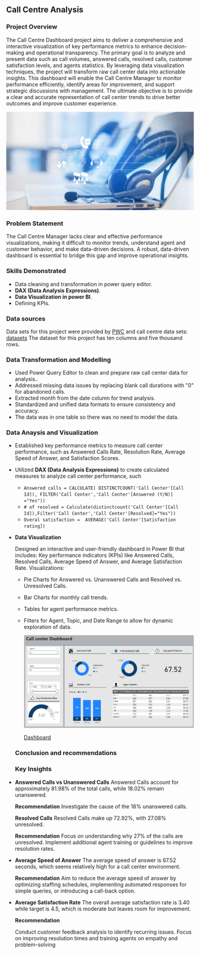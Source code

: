 ## Call Centre Analysis

### Project Overview
The Call Centre Dashboard project aims to deliver a comprehensive and interactive visualization of key performance metrics to enhance decision-making and operational transparency.
The primary goal is to analyze and present data such as call volumes, answered calls, resolved calls, customer satisfaction levels, and agents statistics.
By leveraging data visualization techniques, the project will transform raw call center data into actionable insights. This dashboard will enable the Call Centre Manager to monitor performance efficiently, identify areas for improvement, and support strategic discussions with management. The ultimate objective is to provide a clear and accurate representation of call center trends to drive better outcomes and improve customer experience.

![Call centre](Call_centre.jpg)

### Problem Statement
The Call Centre Manager lacks clear and effective performance visualizations, making it difficult to monitor trends, understand agent and customer behavior, and make data-driven decisions. A robust, data-driven dashboard is essential to bridge this gap and improve operational insights.

### Skills Demonstrated
  - Data cleaning and transformation in power query editor.
  - **DAX (Data Analysis Expressions)**.
 - **Data Visualization in power BI**.
 - Defining KPIs.

### Data sources

Data sets for this project were provided by [PWC](https://www.pwc.ch/en/careers-with-pwc/students/virtual-case-experience.html) and call centre data sets: 
[datasets](Call-Center-Dataset.xlsx)
The dataset for this project has ten columns and five thousand rows.

 ### Data Transformation and Modelling
 
  - Used Power Query Editor to clean and prepare raw call center data for analysis..
  - Addressed missing data issues by replacing blank call durations with "0" for abandoned calls.
  - Extracted month from the date column for trend analysis.
  - Standardized and unified data formats to ensure consistency and accuracy.
  - The data was in one table so there was no need to model the data.

  ### Data Anaysis and Visualization  
  
  - Established key performance metrics to measure call center performance, such as Answered Calls Rate, Resolution Rate, Average Speed of Answer, and Satisfaction Scores.
  - Utilized **DAX (Data Analysis Expressions)** to create calculated measures to analyze call center performance, such
  	- `Answered calls = CALCULATE(
DISTINCTCOUNT('Call Center'[Call Id]),
FILTER('Call Center','Call Center'[Answered (Y/N)] ="Yes"))`
     - `# of resolved = Calculate(distinctcount('Call Center'[Call Id]),Filter('Call Center','Call Center'[Resolved]="Yes"))`
     - `Overal satisfaction = 
AVERAGE('Call Center'[Satisfaction rating])`
 - **Data Visualization**

   Designed an interactive and user-friendly dashboard in Power BI that includes:
Key performance indicators (KPIs) like Answered Calls, Resolved Calls, Average Speed of Answer, and Average Satisfaction Rate.
Visualizations:
    - Pie Charts for Answered vs. Unanswered Calls and Resolved vs. Unresolved Calls.
    - Bar Charts for monthly call trends.
    - Tables for agent performance metrics.
    - Filters for Agent, Topic, and Date Range to allow for dynamic exploration of data.
  
      ![Dashboard](Dashboard.PNG)

		[Dashboard](Call-Center-Dashboard.pbix)
  
   ### Conclusion and recommendations
   
   ### Key Insights
 - **Answered Calls vs Unanswered Calls**
	  Answered Calls account for approximately 81.98% of the total calls, while 18.02% remain unanswered.
   
	**Recommendation**
    Investigate the cause of the 18% unanswered calls.

   **Resolved Calls**
	    Resolved Calls make up 72.92%, with 27.08% unresolved.

    **Recommendation**
      Focus on understanding why 27% of the calls are unresolved. Implement additional agent training or guidelines to improve resolution rates.

  - **Average Speed of Answer**
	    The average speed of answer is 67.52 seconds, which seems relatively high for a call center environment.

     **Recommendation**
      Aim to reduce the average speed of answer by optimizing staffing schedules, implementing automated responses for simple queries, or introducing a call-back option.

 - **Average Satisfaction Rate** 
	    The overall average satisfaction rate is 3.40 while target is 4.5, which is moderate but leaves room for improvement.
   
   **Recommendation**
   
      Conduct customer feedback analysis to identify recurring issues. Focus on improving resolution times and training agents on empathy and problem-solving

  

